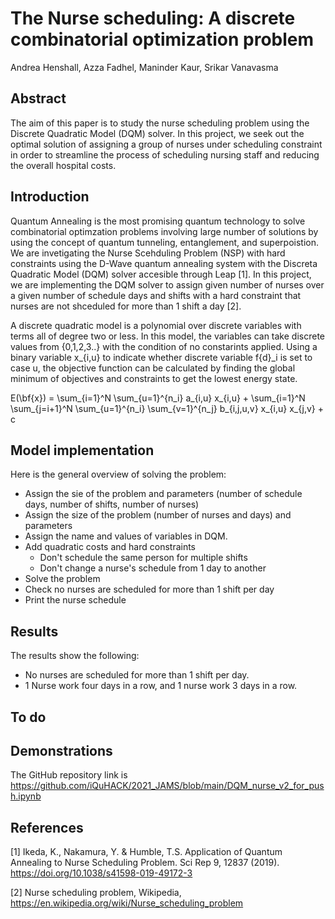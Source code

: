 # The Nurse scheduling: A discrete combinatorial optimization problem
Andrea Henshall, Azza Fadhel, Maninder Kaur, Srikar Vanavasma

## Abstract
The aim of this paper is to study the nurse scheduling problem using the Discrete Quadratic Model (DQM) solver. In this project, we seek out the optimal solution of assigning a group of nurses under scheduling constraint in order to streamline the process of scheduling nursing staff and reducing the overall hospital costs.  

## Introduction 
Quantum Annealing is the most promising quantum technology to solve combinatorial optimzation problems involving large number of solutions by using the concept of quantum tunneling, entanglement, and superpoistion. We are invetigating the Nurse Scehduling Problem (NSP) with hard constraints using the D-Wave quantum annealing system with the Discreta Quadratic Model (DQM) solver accesible through Leap [1]. In this project, we are implementing the DQM solver to assign given number of nurses over a given number of schedule days and shifts with a hard constraint that nurses are not shceduled for more than 1 shift a day [2]. 

A discrete quadratic model is a polynomial over discrete variables with terms all of degree two or less. In this model, the variables can take discrete values from {0,1,2,3..} with the condition of no constarints applied.  Using a binary variable x_{i,u} to indicate whether discrete variable f{d}_i is set to case u, the objective function can be calculated by finding the global minimum of objectives and constraints to get the lowest energy state.

E(\bf{x})
= \sum_{i=1}^N \sum_{u=1}^{n_i} a_{i,u} x_{i,u} + \sum_{i=1}^N \sum_{j=i+1}^N \sum_{u=1}^{n_i} \sum_{v=1}^{n_j} b_{i,j,u,v} x_{i,u} x_{j,v} + c


## Model implementation 

Here is the general overview of solving the problem:
* Assign the sie of the problem and parameters (number of schedule days, number of shifts, number of nurses)
* Assign the size of the problem (number of nurses and days) and parameters
* Assign the name and values of variables in DQM.
* Add quadratic costs and hard constraints 
  - Don't schedule the same person for multiple shifts
  - Don't change a nurse's schedule from 1 day to another
* Solve the problem 
* Check no nurses are scheduled for more than 1 shift per day
* Print the nurse schedule

## Results

The results show the following:
* No nurses are scheduled for more than 1 shift per day.
* 1 Nurse work four days in a row, and 1 nurse work 3 days in a row. 


## To do 

## Demonstrations
The GitHub repository link is https://github.com/iQuHACK/2021_JAMS/blob/main/DQM_nurse_v2_for_push.ipynb

## References

[1] Ikeda, K., Nakamura, Y. & Humble, T.S. Application of Quantum Annealing to Nurse Scheduling Problem. Sci Rep 9, 12837 (2019). https://doi.org/10.1038/s41598-019-49172-3

[2] Nurse scheduling problem, Wikipedia, https://en.wikipedia.org/wiki/Nurse_scheduling_problem

